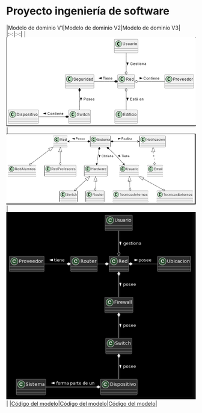 # Proyecto ingeniería de software

|Modelo de dominio V1|Modelo de dominio V2|Modelo de dominio V3|
|:-:|:-:|
|![Imagen](proyectoV1.PNG)|![Imagen](proyectoV2.PNG)|![Imagen](ModeloDominioV3.PNG)|
|[Código del modelo](proyectoV1.plantuml)|[Código del modelo](proyectoV2.plantuml)|[Código del modelo](ModeloDominioV3.plantuml)|